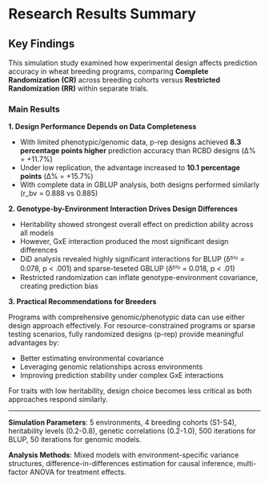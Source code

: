 # Research Results Summary

## Key Findings

This simulation study examined how experimental design affects prediction accuracy in wheat breeding programs, comparing **Complete Randomization (CR)** across breeding cohorts versus **Restricted Randomization (RR)** within separate trials.

### Main Results

**1. Design Performance Depends on Data Completeness**
- With limited phenotypic/genomic data, p-rep designs achieved **8.3 percentage points higher** prediction accuracy than RCBD designs (Δ% = +11.7%)
- Under low replication, the advantage increased to **10.1 percentage points** (Δ% = +15.7%)
- With complete data in GBLUP analysis, both designs performed similarly (r_bv = 0.888 vs 0.885)

**2. Genotype-by-Environment Interaction Drives Design Differences**
- Heritability showed strongest overall effect on prediction ability across all models
- However, GxE interaction produced the most significant design differences
- DiD analysis revealed highly significant interactions for BLUP (δ̂ᴰⁱᴰ = 0.078, p < .001) and sparse-teseted GBLUP (δ̂ᴰⁱᴰ = 0.018, p < .01)
- Restricted randomization can inflate genotype-environment covariance, creating prediction bias

**3. Practical Recommendations for Breeders**

Programs with comprehensive genomic/phenotypic data can use either design approach effectively. For resource-constrained programs or sparse testing scenarios, fully randomized designs (p-rep) provide meaningful advantages by:
- Better estimating environmental covariance
- Leveraging genomic relationships across environments
- Improving prediction stability under complex GxE interactions

For traits with low heritability, design choice becomes less critical as both approaches respond similarly.

---

**Simulation Parameters**: 5 environments, 4 breeding cohorts (S1-S4), heritability levels (0.2-0.8), genetic correlations (0.2-1.0), 500 iterations for BLUP, 50 iterations for genomic models.

**Analysis Methods**: Mixed models with environment-specific variance structures, difference-in-differences estimation for causal inference, multi-factor ANOVA for treatment effects.
